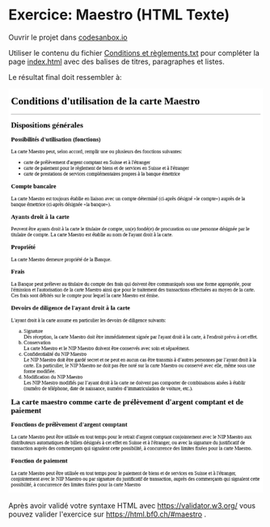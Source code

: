 # Exercice: Maestro (HTML Texte)

Ouvrir le projet dans [codesanbox.io](https://codesandbox.io/s/github/bfritscher/cours-html-exercices/tree/master/HTML_Texte_Maestro)

Utiliser le contenu du fichier [Conditions et règlements.txt](Conditions%20et%20règlements.txt) pour compléter la page [index.html](index.html) avec des balises de titres, paragraphes et listes.

Le résultat final doit ressembler à:

 ![](apercu.png)

Après avoir validé votre syntaxe HTML avec https://validator.w3.org/ vous pouvez valider l'exercice sur https://html.bf0.ch/#maestro .
